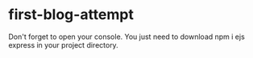 # first-blog-attempt

<p>Don't forget to open your console. You just need to download npm i ejs express in your project directory.</p>
